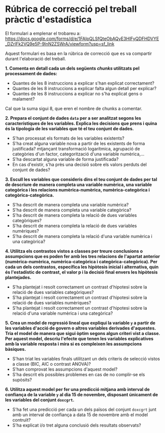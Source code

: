 # Rúbrica de correcció pel treball pràctic d'estadística

El formulari a emplenar el trobareu a: <https://docs.google.com/forms/d/e/1FAIpQLSfQteObAQyE3HlFyQDFHDVYE_DZrlFk2VQ9e5P-9lnN2ZSWrA/viewform?usp=sf_link>

Aquest formulari es basa en la rúbrica de correcció que es va compartir durant l'elaboració del treball.

**1. Comenta en detall cada un dels següents *chunks* utilitzats pel processament de dades:**

  * Quantes de les 8 instruccions a explicar s'han explicat correctament?
  * Quantes de les 8 instruccions a explicar falta algun detall per explicar?
  * Quantes de les 8 instruccions a explicar no s'ha explicat gens o malament?

Cal que la suma sigui 8, que eren el nombre de chunks a comentar.

**2. Prepara el conjunt de dades `data` per a ser analitzat segons les característiques de les variables. Explica les decisions que prens i quina és la tipologia de les variables que té el teu conjunt de dades.**

  * S'han processat els formats de les variables existents?
  * S'ha creat alguna variable nova a partir de les existents de forma justificada? mtjançant transformació logarítmica, agrupació de categòries d'un factor, categorització d'una variable numèrica,...
  * S'ha descartat alguna variable de forma justificada?
  * En cas d'existir, s'ha près una decisió sobre els valors perduts del conjunt de dades?
  
**3. Escull les variables que consideris dins el teu conjunt de dades per tal de descriure de manera completa una variable numèrica, una variable categòrica i les relacions numèrica-numèrica, numèrica-categòrica i categòrica-categòrica.**

  * S'ha descrit de manera completa una variable numèrica?
  * S'ha descrit de manera completa una variable categòrica?
  * S'ha descrit de manera completa la relació de dues variables categòriques?
  * S'ha descrit de manera completa la relació de dues variables numèriques?
  * S'ha descrit de manera completa la relació d'una variable numèrica i una categòrica?
  
**4. Utilitza els contrastos vistos a classes per treure conclusions o assumpcions que es poden fer amb les tres relacions de l'apartat anterior (numèrica-numèrica, numèrica-categòrica i categòrica-categòrica). Per cada un dels contrastos, específica les hipòtesis inicial i alternativa, quin és l'estadístic de contrast, el valor p i la decisió final envers les hipòtesis plantejades.**

  * S'ha plantejat i resolt correctament un contrast d'hipotesi sobre la relació de dues variables categòriques?
  * S'ha plantejat i resolt correctament un contrast d'hipotesi sobre la relació de dues variables numèriques?
  * S'ha plantejat i resolt correctament un contrast d'hipotesi sobre la relació d'una variable numèrica i una categòrica?
  
**5. Crea un model de regressió lineal que expliqui la variable `y` a partir de les variables d'acció de govern o altres variables derivades d'aquestes. Tria el model de manera que sigui òptim segons algun criteri vist a classe. Per aquest model, descriu l'efecte que tenen les variables explicatives amb la variable resposta i mira si es compleixen les assumpcions bàsiques.**

  * S'han triat les variables finals utilitzant un dels criteris de selecció vistos a classe (BIC, AIC o contrast ANOVA)?
  * S'han comprovat les assumpcions d'aquest model?
  * S'ha descrit els possibles problemes en cas de no complir-se els supòsits?
  
**6. Utilitza aquest model per fer una predicció mitjana amb interval de confiança de la variable `y` al dia 15 de novembre, disposant únicament de les variables del conjunt `doxcgrt`.**

  * S'ha fet una predicció per cada un dels països del conjunt `doxcgrt` junt amb un interval de confiança a data 15 de novembre amb el model contruït?
  * S'ha explicat i/o tret alguna conclusió dels resultats observats?
  

